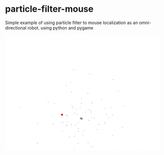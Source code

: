# particle-filter-mouse
Simple example of using particle filter to mouse localization  as an omni-directional  robot. using python and pygame

![mouse example](https://raw.githubusercontent.com/ffletcherr/particle-filter-example/main/doc/media/mouse-robot-gif.gif)
